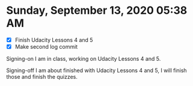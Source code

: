 # Sunday, September 13, 2020 05:38 AM
- [X] Finish Udacity Lessons 4 and 5
- [X] Make second log commit

Signing-on I am in class, working on Udacity Lessons 4 and 5. 

Signing-off I am about finished with Udacity Lessons 4 and 5, I will finish those and finish the quizzes.